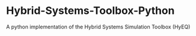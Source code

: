 # Hybrid-Systems-Toolbox-Python
A python implementation of the Hybrid Systems Simulation Toolbox (HyEQ)
